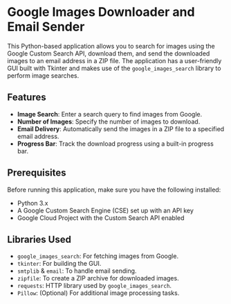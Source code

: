 # Google Images Downloader and Email Sender

This Python-based application allows you to search for images using the Google Custom Search API, download them, and send the downloaded images to an email address in a ZIP file. The application has a user-friendly GUI built with Tkinter and makes use of the `google_images_search` library to perform image searches.

## Features

- **Image Search**: Enter a search query to find images from Google.
- **Number of Images**: Specify the number of images to download.
- **Email Delivery**: Automatically send the images in a ZIP file to a specified email address.
- **Progress Bar**: Track the download progress using a built-in progress bar.

## Prerequisites

Before running this application, make sure you have the following installed:

- Python 3.x
- A Google Custom Search Engine (CSE) set up with an API key
- Google Cloud Project with the Custom Search API enabled

## Libraries Used

- `google_images_search`: For fetching images from Google.
- `tkinter`: For building the GUI.
- `smtplib` & `email`: To handle email sending.
- `zipfile`: To create a ZIP archive for downloaded images.
- `requests`: HTTP library used by `google_images_search`.
- `Pillow`: (Optional) For additional image processing tasks.



